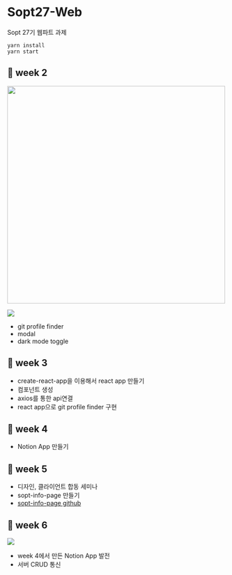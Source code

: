 # Sopt27-Web
Sopt 27기 웹파트 과제 

```
yarn install
yarn start
```

## 🍰 week 2
<img src = "https://github.com/Hyun-juhee/Sopt27-Web/blob/master/images/gitProfileFinder.PNG" width="500px">

![](https://github.com/Hyun-juhee/Sopt27-Web/blob/master/images/modal.gif)
- git profile finder
- modal
- dark mode toggle

## 🍰 week 3
- create-react-app을 이용해서 react app 만들기
- 컴포넌트 생성
- axios를 통한 api연결
- react app으로 git profile finder 구현

## 🍰 week 4
- Notion App 만들기

## 🍰 week 5
- 디자인, 클라이언트 합동 세미나
- sopt-info-page 만들기 
- [sopt-info-page github](https://github.com/Sopt-Info-Page/Web-Client)

## 🍰 week 6
![](https://github.com/Hyun-juhee/Sopt27-Web/blob/master/images/notion-app.gif)
- week 4에서 만든 Notion App 발전
- 서버 CRUD 통신
